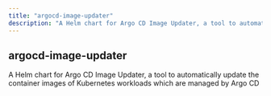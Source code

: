 ```yaml
---
title: "argocd-image-updater"
description: "A Helm chart for Argo CD Image Updater, a tool to automatically update the container images of Kubernetes workloads which are managed by Argo CD"
---
```


## argocd-image-updater

A Helm chart for Argo CD Image Updater, a tool to automatically update the container images of Kubernetes workloads which are managed by Argo CD

